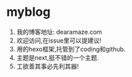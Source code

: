 # myblog

1. 我的博客地址: dearamaze.com
2. 欢迎访问,在issue里可以提建议!
3. 用的hexo框架,托管到了coding和github.
4. 主题是next,挺不错的一个主题.
5. 工欲善其事必先利其器!


